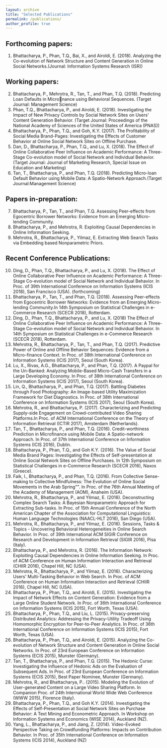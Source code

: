 ```yaml
---
layout: archive
title: "Selected Publications"
permalink: /publications/
author_profile: true
---
```


## Forthcoming papers:
1. Bhattacharya, P., Phan, T.Q., Bai, X., and Airoldi, E. (2018). Analyzing the Co-evolution of Network Structure and Content Generation in Online Social Networks.(Journal: Information Systems Research (ISR))

## Working papers:
2. Bhattacharya, P., Mehrotra, R., Tan, T., and Phan, T.Q. (2018). Predicting Loan Defaults in Micronance using Behavioral Sequences. (Target Journal: Management Science)
3. Phan, T.Q., Bhattacharya, P., and Airoldi, E. (2018). Investigating the Impact of New Privacy Controls by Social Network Sites on Users' Content Generation Behavior. (Target Journal: Proceedings of the National Academy of Sciences of the United States of America (PNAS))
4. Bhattacharya, P., Phan, T.Q., and Goh, K.Y. (2017). The Profitability of Social Media Brand-Pages: Investigating the Effects of Customer Behavior at Online Social Network Sites on Offline Purchase. 
5. Dan, D., Bhattacharya, P., Phan, T.Q., and Lu, X. (2018). The Effect of Online Collaborative Peer Influence on Academic Performance: A Three-Stage Co-evolution model of Social Network and Individual Behavior. (Target Journal: Journal of Marketing Research, Special Issue on Education and Marketing)
6. Tan, T., Bhattacharya, P., and Phan, T.Q. (2018). Predicting Micro-loan Default Behavior using Mobile Data: A Spatio-Network Approach.(Target Journal:Management Science)

## Papers in-preparation:
7. Bhattacharya, P., Tan, T., and Phan, T.Q. Assessing Peer-effects from Egocentric Borrower Networks: Evidence from an Emerging Micro-lending Community.
8. Bhattacharya, P., and Mehrotra, R. Exploiting Causal Dependencies in Online Information Seeking. 
9. Mehrotra, R., Bhattacharya, P., Yilmaz, E. Extracting Web Search Tasks via Embedding based Nonparametric Priors.

## Recent Conference Publications:
10. Ding, D., Phan, T.Q., Bhattacharya, P., and Lu, X. (2018). The Effect of Online Collaborative Peer Influence on Academic Performance: A Three-Stage Co-evolution model of Social Network and Individual Behavior. In Proc. of 39th International Conference on Information Systems (ICIS 2018), San Francisco (USA). (forthcoming)
11. Bhattacharya, P., Tan, T., and Phan, T.Q. (2018). Assessing Peer-effects from Egocentric Borrower Networks: Evidence from an Emerging Micro-lending Community.In 14th Symposium on Statistical Challenges in e-Commerce Research (SCECR 2018), Rotterdam.
12. Ding, D., Phan, T.Q., Bhattacharya, P., and Lu, X. (2018) The Effect of Online Collaborative Peer Influence on Academic Performance: A Three-Stage Co-evolution model of Social Network and Individual Behavior. In 14th Symposium on Statistical Challenges in e-Commerce Research (SCECR 2018), Rotterdam.
13. Mehrotra, R., Bhattacharya, P., Tan, T., and Phan, T.Q. (2017). Predictive Power of Online and Offline Behavior Sequences: Evidence from a Micro-finance Context. In Proc. of 38th International Conference on Information Systems (ICIS 2017), Seoul (South Korea).
14. Lu, X., Rivas, A.G., Bhattacharya, P., and Phan, T.Q. (2017). A Paypal for the Un-Banked: Analyzing Mobile-Based Micro-Cash Transfers in a Large Developing Economy. In Proc. of 38th International Conference on Information Systems (ICIS 2017), Seoul (South Korea).
15. Lin, Q., Bhattacharya, P., and Phan, T.Q. (2017). Battling Diabetes through Food Photography: An Image-based Utility Maximization Framework for Diet Diagnostics. In Proc. of 38th International Conference on Information Systems (ICIS 2017), Seoul (South Korea).
16. Mehrotra, R., and Bhattacharya, P. (2017). Characterizing and Predicting Supply-side Engagement on Crowd-contributed Video Sharing Platforms.In Proc. of ACM International Conference on the Theory of Information Retrieval (ICTIR 2017), Amsterdam (Netherlands).
17. Tan, T., Bhattacharya, P., and Phan, T.Q. (2016). Credit-worthiness Prediction in Microfinance using Mobile Data: A Spatio-network Approach. In Proc. of 37th International Conference on Information Systems (ICIS 2016), Dublin.
18. Bhattacharya, P., Phan, T.Q., and Goh K.Y. (2016). The Value of Social Media Brand Pages: Investigating the Effects of Self-presentation at Online Social Network Sites on Offline Purchases. In 12th Symposium on Statistical Challenges in e-Commerce Research (SCECR 2016), Naxos (Greece).
19. Faik, I., Bhattacharya, P., and Phan, T.Q. (2016). From Collective Sense-making to Collective Mindfulness: The Evolution of Online Social Movements in the Arab Spring"". In Proc. of the 76th Annual Meeting of the Academy of Management (AOM), Anaheim (USA).
20. Mehrotra, R., Bhattacharya, P., and Yilmaz, E. (2016). Deconstructing Complex Search Tasks: A Bayesian Nonparametric Approach for Extracting Sub-tasks. In Proc. of 15th Annual Conference of the North American Chapter of the Association for Computational Linguistics: Human Language Technologies (NAACL-HLT 2016), San Diego (USA). 
21. Mehrotra, R., Bhattacharya, P., and Yilmaz, E. (2016). Sessions, Tasks & Topics - Uncovering Behavioral Heterogeneities in Online Search Behavior. In Proc. of 39th International ACM SIGIR Conference on Research and Development in Information Retrieval (SIGIR 2016), Pisa (Italy).
22. Bhattacharya, P., and Mehrotra, R. (2016). The Information Network: Exploiting Causal Dependencies in Online Information Seeking. In Proc. of ACM Conference on Human Information Interaction and Retrieval (CHIIR 2016), Chapel Hill, NC (USA).
23. Mehrotra, R., Bhattacharya, P., and Yilmaz, E. (2016). Characterizing Users' Multi-Tasking Behavior in Web Search. In Proc. of ACM Conference on Human Information Interaction and Retrieval (CHIIR 2016), Chapel Hill, NC (USA). 
24. Bhattacharya, P., Phan, T.Q., and Airoldi, E. (2015). Investigating the Impact of Network Effects on Content Generation: Evidence from a Large Online Student Network. In Proc. of 36th International Conference on Information Systems (ICIS 2015), Fort Worth, Texas (USA).
25. Bhattacharya, P., Phan, T.Q., and Liu, L. (2015). Privacy-preserving Distributed Analytics: Addressing the Privacy-Utility Tradeoff Using Homomorphic Encryption for Peer-to-Peer Analytics. In Proc. of 36th International Conference on Information Systems (ICIS 2015), Fort Worth, Texas (USA).
26. Bhattacharya, P., Phan, T.Q., and Airoldi, E. (2015). Analyzing the Co-evolution of Network Structure and Content Generation in Online Social Networks. In Proc. of 23rd European Conference on Information Systems (ECIS 2015), Munster (Germany).
27. Tan, T., Bhattacharya, P., and Phan, T.Q. (2015). The Hedonic Curse: Investigating the Influence of Hedonic Ads on the Evaluation of Subsequent Ads. In Proc. of 23rd European Conference on Information Systems (ECIS 2015), Best Paper Nominee, Munster (Germany).
28. Mehrotra, R., and Bhattacharya, P.. (2015). Modeling the Evolution of User-generated Content on a Large Video Sharing Platform. In Companion Proc. of 24th International World Wide Web Conference (WWW 2015), Florence (Italy). 
29. Bhattacharya, P., Phan, T.Q., and Goh K.Y. (2014). Investigating the Effects of Self-Presentation at Social Network Sites on Purchase Behavior: A Text Mining and Econometric Approach. In Workshop on Information Systems and Economics (WISE 2014), Auckland (NZ).
30. Yang, L., Bhattacharya, P., and Jiang, Z. (2014). Video-Evoked Perspective Taking on Crowdfunding Platforms: Impacts on Contribution Behavior. In Proc. of 35th International Conference on Information Systems (ICIS 2014), Auckland (NZ)

